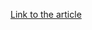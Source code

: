 [Link to the article](https://www.trendmicro.com/en_us/research/24/a/pawn-storm-uses-brute-force-and-stealth.html)
